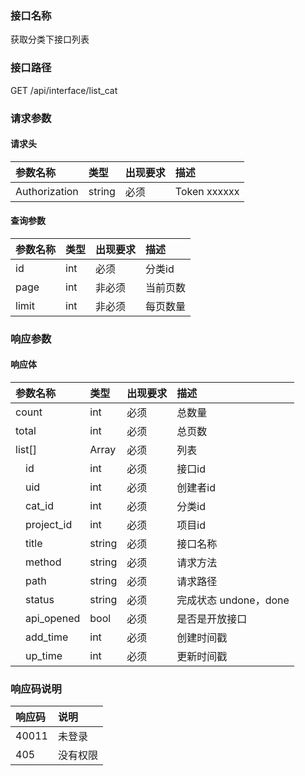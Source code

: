 ### 接口名称
获取分类下接口列表

### 接口路径
GET /api/interface/list_cat

### 请求参数

#### 请求头

参数名称      | 类型   | 出现要求 | 描述
:-------------|:-------|:-------|:------------
Authorization | string | 必须     | Token xxxxxx

#### 查询参数

参数名称 | 类型 | 出现要求 | 描述
:--------|:-----|:-------|:----
id       | int  | 必须     | 分类id
page     | int  | 非必须   | 当前页数
limit    | int  | 非必须   | 每页数量

### 响应参数

#### 响应体

参数名称         | 类型   | 出现要求 | 描述
:----------------|:-------|:-------|:----------------
count            | int    | 必须     | 总数量
total            | int    | 必须     | 总页数
list[]           | Array  | 必须     | 列表
&emsp;id         | int    | 必须     | 接口id
&emsp;uid        | int    | 必须     | 创建者id
&emsp;cat_id     | int    | 必须     | 分类id
&emsp;project_id | int    | 必须     | 项目id
&emsp;title      | string | 必须     | 接口名称
&emsp;method     | string | 必须     | 请求方法
&emsp;path       | string | 必须     | 请求路径
&emsp;status     | string | 必须     | 完成状态 undone，done
&emsp;api_opened | bool   | 必须     | 是否是开放接口
&emsp;add_time   | int    | 必须     | 创建时间戳
&emsp;up_time    | int    | 必须     | 更新时间戳

### 响应码说明

响应码 | 说明
:------|:----
40011  | 未登录
405    | 没有权限